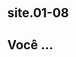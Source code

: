 # site.01-08
<!DOCTYPE html>
<html lang="pt-br">
<head>
<meta charset="UTF-8">
<meta name="viewport" content="width=device-width, initial-scale=1.0">
<link rel="stylesheet" href="style.css">
<title>Você ...</title>
</head>
<body>
<div class="caixa-principal">
<h1>Você ...</h1>
</div>
</body>
</html>
